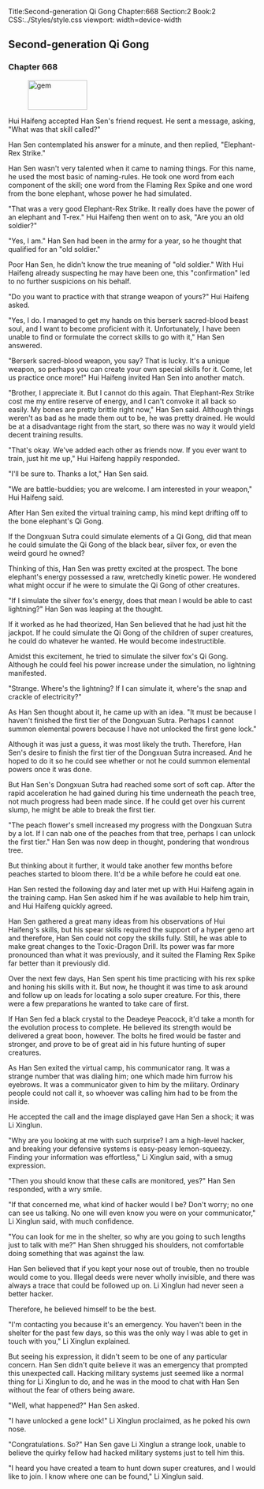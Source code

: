 Title:Second-generation Qi Gong 
Chapter:668 
Section:2 
Book:2 
CSS:../Styles/style.css 
viewport: width=device-width
  
## Second-generation Qi Gong
### Chapter 668
  
<figure>
	<img src="../Images/gem.gif" alt="gem" id="gem" width="120" height="60" />
</figure>
  

  
Hui Haifeng accepted Han Sen's friend request. He sent a message, asking, "What was that skill called?"

Han Sen contemplated his answer for a minute, and then replied, "Elephant-Rex Strike."

Han Sen wasn't very talented when it came to naming things. For this name, he used the most basic of naming-rules. He took one word from each component of the skill; one word from the Flaming Rex Spike and one word from the bone elephant, whose power he had simulated.

"That was a very good Elephant-Rex Strike. It really does have the power of an elephant and T-rex." Hui Haifeng then went on to ask, "Are you an old soldier?"

"Yes, I am." Han Sen had been in the army for a year, so he thought that qualified for an "old soldier."

Poor Han Sen, he didn't know the true meaning of "old soldier." With Hui Haifeng already suspecting he may have been one, this "confirmation" led to no further suspicions on his behalf.

"Do you want to practice with that strange weapon of yours?" Hui Haifeng asked.

"Yes, I do. I managed to get my hands on this berserk sacred-blood beast soul, and I want to become proficient with it. Unfortunately, I have been unable to find or formulate the correct skills to go with it," Han Sen answered.

"Berserk sacred-blood weapon, you say? That is lucky. It's a unique weapon, so perhaps you can create your own special skills for it. Come, let us practice once more!" Hui Haifeng invited Han Sen into another match.

"Brother, I appreciate it. But I cannot do this again. That Elephant-Rex Strike cost me my entire reserve of energy, and I can't convoke it all back so easily. My bones are pretty brittle right now," Han Sen said. Although things weren't as bad as he made them out to be, he was pretty drained. He would be at a disadvantage right from the start, so there was no way it would yield decent training results.

"That's okay. We've added each other as friends now. If you ever want to train, just hit me up," Hui Haifeng happily responded.

"I'll be sure to. Thanks a lot," Han Sen said.

"We are battle-buddies; you are welcome. I am interested in your weapon," Hui Haifeng said.

After Han Sen exited the virtual training camp, his mind kept drifting off to the bone elephant's Qi Gong.

If the Dongxuan Sutra could simulate elements of a Qi Gong, did that mean he could simulate the Qi Gong of the black bear, silver fox, or even the weird gourd he owned?

Thinking of this, Han Sen was pretty excited at the prospect. The bone elephant's energy possessed a raw, wretchedly kinetic power. He wondered what might occur if he were to simulate the Qi Gong of other creatures.

"If I simulate the silver fox's energy, does that mean I would be able to cast lightning?" Han Sen was leaping at the thought.

If it worked as he had theorized, Han Sen believed that he had just hit the jackpot. If he could simulate the Qi Gong of the children of super creatures, he could do whatever he wanted. He would become indestructible.

Amidst this excitement, he tried to simulate the silver fox's Qi Gong. Although he could feel his power increase under the simulation, no lightning manifested.

"Strange. Where's the lightning? If I can simulate it, where's the snap and crackle of electricity?"

As Han Sen thought about it, he came up with an idea. "It must be because I haven't finished the first tier of the Dongxuan Sutra. Perhaps I cannot summon elemental powers because I have not unlocked the first gene lock."

Although it was just a guess, it was most likely the truth. Therefore, Han Sen's desire to finish the first tier of the Dongxuan Sutra increased. And he hoped to do it so he could see whether or not he could summon elemental powers once it was done.

But Han Sen's Dongxuan Sutra had reached some sort of soft cap. After the rapid acceleration he had gained during his time underneath the peach tree, not much progress had been made since. If he could get over his current slump, he might be able to break the first tier.

"The peach flower's smell increased my progress with the Dongxuan Sutra by a lot. If I can nab one of the peaches from that tree, perhaps I can unlock the first tier." Han Sen was now deep in thought, pondering that wondrous tree.

But thinking about it further, it would take another few months before peaches started to bloom there. It'd be a while before he could eat one.

Han Sen rested the following day and later met up with Hui Haifeng again in the training camp. Han Sen asked him if he was available to help him train, and Hui Haifeng quickly agreed.

Han Sen gathered a great many ideas from his observations of Hui Haifeng's skills, but his spear skills required the support of a hyper geno art and therefore, Han Sen could not copy the skills fully. Still, he was able to make great changes to the Toxic-Dragon Drill. Its power was far more pronounced than what it was previously, and it suited the Flaming Rex Spike far better than it previously did.

Over the next few days, Han Sen spent his time practicing with his rex spike and honing his skills with it. But now, he thought it was time to ask around and follow up on leads for locating a solo super creature. For this, there were a few preparations he wanted to take care of first.

If Han Sen fed a black crystal to the Deadeye Peacock, it'd take a month for the evolution process to complete. He believed its strength would be delivered a great boon, however. The bolts he fired would be faster and stronger, and prove to be of great aid in his future hunting of super creatures.

As Han Sen exited the virtual camp, his communicator rang. It was a strange number that was dialing him; one which made him furrow his eyebrows. It was a communicator given to him by the military. Ordinary people could not call it, so whoever was calling him had to be from the inside.

He accepted the call and the image displayed gave Han Sen a shock; it was Li Xinglun.

"Why are you looking at me with such surprise? I am a high-level hacker, and breaking your defensive systems is easy-peasy lemon-squeezy. Finding your information was effortless," Li Xinglun said, with a smug expression.

"Then you should know that these calls are monitored, yes?" Han Sen responded, with a wry smile.

"If that concerned me, what kind of hacker would I be? Don't worry; no one can see us talking. No one will even know you were on your communicator," Li Xinglun said, with much confidence.

"You can look for me in the shelter, so why are you going to such lengths just to talk with me?" Han Shen shrugged his shoulders, not comfortable doing something that was against the law.

Han Sen believed that if you kept your nose out of trouble, then no trouble would come to you. Illegal deeds were never wholly invisible, and there was always a trace that could be followed up on. Li Xinglun had never seen a better hacker.

Therefore, he believed himself to be the best.

"I'm contacting you because it's an emergency. You haven't been in the shelter for the past few days, so this was the only way I was able to get in touch with you," Li Xinglun explained.

But seeing his expression, it didn't seem to be one of any particular concern. Han Sen didn't quite believe it was an emergency that prompted this unexpected call. Hacking military systems just seemed like a normal thing for Li Xinglun to do, and he was in the mood to chat with Han Sen without the fear of others being aware.

"Well, what happened?" Han Sen asked.

"I have unlocked a gene lock!" Li Xinglun proclaimed, as he poked his own nose.

"Congratulations. So?" Han Sen gave Li Xinglun a strange look, unable to believe the quirky fellow had hacked military systems just to tell him this.

"I heard you have created a team to hunt down super creatures, and I would like to join. I know where one can be found," Li Xinglun said.